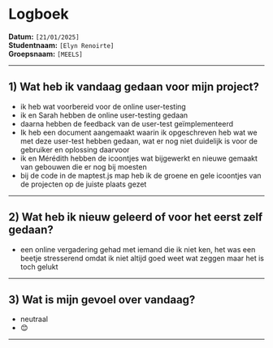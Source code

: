 # Logboek

**Datum:** `[21/01/2025]`  
**Studentnaam:** `[Elyn Renoirte]`  
**Groepsnaam:** `[MEELS]`

---

## 1) Wat heb ik vandaag gedaan voor mijn project?

- ik heb wat voorbereid voor de online user-testing
- ik en Sarah hebben de online user-testing gedaan
- daarna hebben de feedback van de user-test geïmplementeerd
- Ik heb een document aangemaakt waarin ik opgeschreven heb wat we met deze user-test hebben gedaan, wat er nog niet duidelijk is voor de gebruiker en oplossing daarvoor
- ik en Mérédith hebben de icoontjes wat bijgewerkt en nieuwe gemaakt van gebouwen die er nog bij moesten
- bij de code in de maptest.js map heb ik de groene en gele icoontjes van de projecten op de juiste plaats gezet



---

## 2) Wat heb ik nieuw geleerd of voor het eerst zelf gedaan?

- een online vergadering gehad met iemand die ik niet ken, het was een beetje stresserend omdat ik niet altijd goed weet wat zeggen maar het is toch gelukt

---

## 3) Wat is mijn gevoel over vandaag?
- neutraal
- 😊

---

